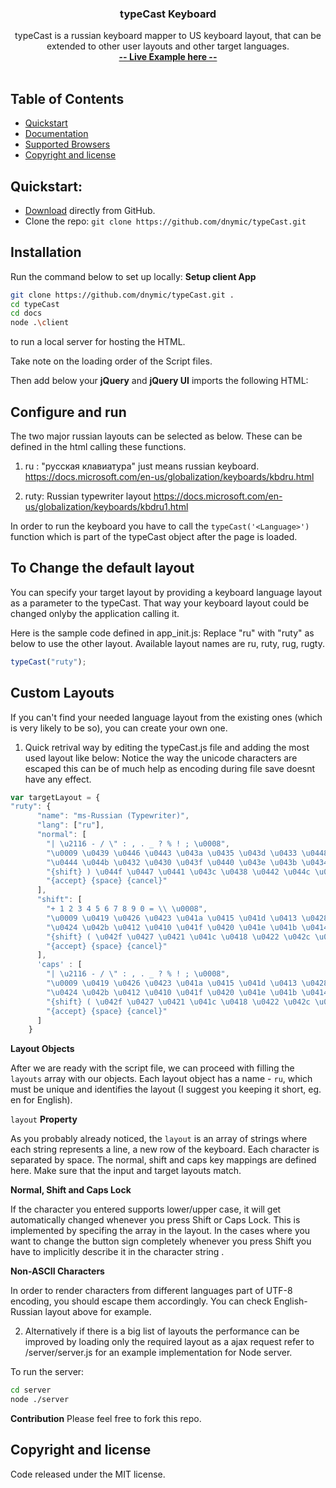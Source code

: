 ﻿<p align="center">
  <a href="https://dnymic.github.io/typeCast/">
  </a>

  <h3 align="center">typeCast Keyboard</h3>

  <p align="center">
    typeCast is a russian keyboard mapper to US keyboard layout, that can be extended to other user layouts and other target languages.
    <br>
    <a href="https://dnymic.github.io/typeCast/#home"><strong>-- Live Example here --</strong></a>
    <br>
    <br>
    
</p>

## Table of Contents
- [Quickstart](#quickstart)
- [Documentation](#documentation)
- [Supported Browsers](#supported-browsers)
- [Copyright and license](#copyright-and-license)

## Quickstart:

- [Download](https://github.com/dnymic/typeCast) directly from GitHub.
- Clone the repo: `git clone https://github.com/dnymic/typeCast.git`


## Installation

Run the command below to set up locally:
**Setup client App**
```bash
git clone https://github.com/dnymic/typeCast.git .
cd typeCast
cd docs
node .\client
```
to run a local server for hosting the HTML.

Take note on the loading order of the Script files.


Then add below your **jQuery** and **jQuery UI** imports the following HTML:


##  Configure and run
The two major russian layouts can be selected as below.
These can be defined in the html calling these functions.

1) ru : "русская клавиатура" just means russian keyboard.
https://docs.microsoft.com/en-us/globalization/keyboards/kbdru.html

2) ruty: Russian typewriter layout
https://docs.microsoft.com/en-us/globalization/keyboards/kbdru1.html 

In order to run the keyboard you have to call the `typeCast('<Language>')` function which is part of the typeCast object after the page is loaded.

## To Change the default layout
You can specify your target layout by providing a keyboard language layout as a parameter to the typeCast. That way your keyboard layout could be changed onlyby the application calling it.

Here is the sample code defined in app_init.js:
Replace "ru" with "ruty" as below to use the other layout.
Available layout names are ru, ruty, rug, rugty.

```javascript
typeCast("ruty");
```

## Custom Layouts

If you can't find your needed language layout from the existing ones (which is very likely to be so), you can create your own one. 
1) Quick retrival way by editing the typeCast.js file and adding the most used layout like below:
Notice the way the unicode characters are escaped this can be of much help as encoding during file save doesnt have any effect. 

  ```javascript
 var targetLayout = {
  "ruty": {
        "name": "ms-Russian (Typewriter)",
        "lang": ["ru"],
        "normal": [
          "| \u2116 - / \" : , . _ ? % ! ; \u0008",
          "\u0009 \u0439 \u0446 \u0443 \u043a \u0435 \u043d \u0433 \u0448 \u0449 \u0437 \u0445 \u044a )",
          "\u0444 \u044b \u0432 \u0430 \u043f \u0440 \u043e \u043b \u0434 \u0436 \u044d \u000D",
          "{shift} ) \u044f \u0447 \u0441 \u043c \u0438 \u0442 \u044c \u0431 \u044e / {shift}",
          "{accept} {space} {cancel}"
        ],
        "shift": [
          "+ 1 2 3 4 5 6 7 8 9 0 = \\ \u0008",
          "\u0009 \u0419 \u0426 \u0423 \u041a \u0415 \u041d \u0413 \u0428 \u0429 \u0417 \u0425 \u042a (",
          "\u0424 \u042b \u0412 \u0410 \u041f \u0420 \u041e \u041b \u0414 \u0416 \u042d \u000D",
          "{shift} ( \u042f \u0427 \u0421 \u041c \u0418 \u0422 \u042c \u0411 \u042e / {shift}",
          "{accept} {space} {cancel}"
        ],
        'caps' : [
          "| \u2116 - / \" : , . _ ? % ! ; \u0008",
          "\u0009 \u0419 \u0426 \u0423 \u041a \u0415 \u041d \u0413 \u0428 \u0429 \u0417 \u0425 \u042a (",
          "\u0424 \u042b \u0412 \u0410 \u041f \u0420 \u041e \u041b \u0414 \u0416 \u042d \u000D",
          "{shift} ( \u042f \u0427 \u0421 \u041c \u0418 \u0422 \u042c \u0411 \u042e / {shift}",
          "{accept} {space} {cancel}"
        ]
      }
```



**Layout Objects**

After we are ready with the script file, we can proceed with filling the `layouts` array with our objects. Each layout object has a name - `ru`, which must be unique and identifies the layout (I suggest you keeping it short, eg. en for English).

`layout` **Property**

As you probably already noticed, the `layout` is an array of strings where each string represents a line, a new row of the keyboard. Each character is separated by space. The normal, shift and caps key mappings are defined here. Make sure that the input and target layouts match.


**Normal, Shift and Caps Lock**

If the character you entered supports lower/upper case, it will get automatically changed whenever you press Shift or Caps Lock. This is implemented by specifing the array in the layout. In the cases where you want to change the button sign completely whenever you press Shift you have to implicitly describe it in the character string .

**Non-ASCII Characters**

In order to render characters from different languages part of UTF-8 encoding, you should escape them accordingly. You can check English-Russian layout above for example.

2) Alternatively if there is a big list of layouts the performance can be improved by loading only the required layout as a ajax request refer to /server/server.js for an example implementation for Node server.

To run the server:
```bash
cd server
node ./server
```

**Contribution**
Please feel free to fork this repo.


## Copyright and license
Code released under the MIT license.